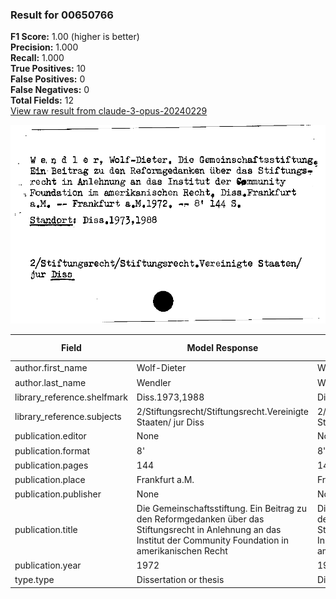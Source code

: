 ### Result for 00650766
**F1 Score:** 1.00 (higher is better)<br>**Precision:** 1.000<br>**Recall:** 1.000<br>**True Positives:** 10<br>**False Positives:** 0<br>**False Negatives:** 0<br>**Total Fields:** 12<br>[View raw result from claude-3-opus-20240229](https://github.com/RISE-UNIBAS/humanities_data_benchmark/blob/main/results/2025-09-24/T0145/request_T0145_00650766.json)

<img src="https://github.com/RISE-UNIBAS/humanities_data_benchmark/blob/main/benchmarks/zettelkatalog/images/00650766.jpg?raw=true" alt="00650766" width="600px">

| Field | Model Response | Ground Truth | Fuzzy Score | Match |
|-------|----------------|--------------|-------------|-------|
| author.first_name | Wolf-Dieter | Wolf-Dieter | 1.000 | ✅ |
| author.last_name | Wendler | Wendler | 1.000 | ✅ |
| library_reference.shelfmark | Diss.1973,1988 | Diss.1973,1988 | 1.000 | ✅ |
| library_reference.subjects | 2/Stiftungsrecht/Stiftungsrecht.Vereinigte Staaten/ jur Diss | 2/Stiftungsrecht/Stiftungsrecht.Vereinigte Staaten/ jur Diss | 1.000 | ✅ |
| publication.editor | None | None | 1.000 | ✅ |
| publication.format | 8' | 8' | 1.000 | ✅ |
| publication.pages | 144 | 144 | 1.000 | ✅ |
| publication.place | Frankfurt a.M. | Frankfurt a.M. | 1.000 | ✅ |
| publication.publisher | None | None | 1.000 | ✅ |
| publication.title | Die Gemeinschaftsstiftung. Ein Beitrag zu den Reformgedanken über das Stiftungsrecht in Anlehnung an das Institut der Community Foundation in amerikanischen Recht | Die Gemeinschaftsstiftung. Ein Beitrag zu den Reformgedanken über das Stiftungsrecht in Anlehnung an das Institut der Community Foundation im amerikanischen Recht | 0.994 | ✅ |
| publication.year | 1972 | 1972 | 1.000 | ✅ |
| type.type | Dissertation or thesis | Dissertation or thesis | 1.000 | ✅ |
